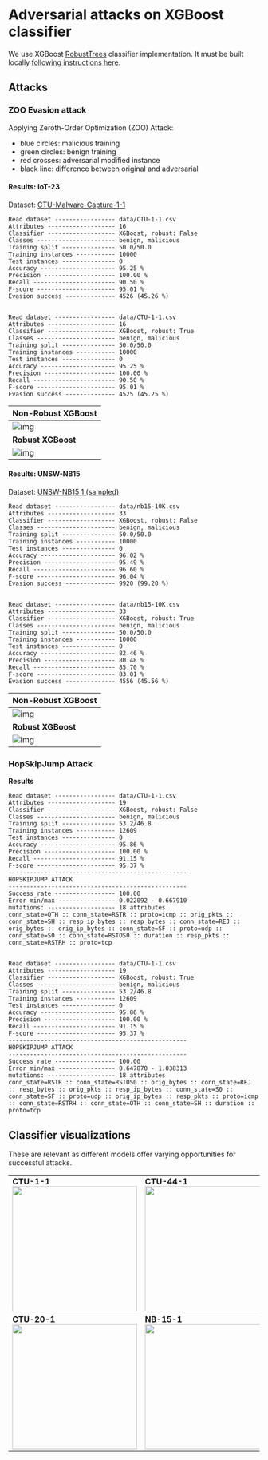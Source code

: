# Adversarial attacks on XGBoost classifier

We use XGBoost [RobustTrees](https://github.com/chenhongge/RobustTrees) classifier implementation.
It must be built locally  [following instructions here](https://github.com/chenhongge/RobustTrees/tree/master/python-package#from-source).

## Attacks

### ZOO Evasion attack

Applying Zeroth-Order Optimization (ZOO) Attack:

- blue circles: malicious training 
- green circles: benign training 
- red crosses: adversarial modified instance
- black line: difference between original and adversarial

#### Results: IoT-23

Dataset: [CTU-Malware-Capture-1-1](../../data/CTU-1-1.csv)

```
Read dataset ----------------- data/CTU-1-1.csv
Attributes ------------------- 16
Classifier ------------------- XGBoost, robust: False
Classes ---------------------- benign, malicious
Training split --------------- 50.0/50.0
Training instances ----------- 10000
Test instances --------------- 0
Accuracy --------------------- 95.25 %
Precision -------------------- 100.00 %
Recall ----------------------- 90.50 %
F-score ---------------------- 95.01 %
Evasion success -------------- 4526 (45.26 %)


Read dataset ----------------- data/CTU-1-1.csv
Attributes ------------------- 16
Classifier ------------------- XGBoost, robust: True
Classes ---------------------- benign, malicious
Training split --------------- 50.0/50.0
Training instances ----------- 10000
Test instances --------------- 0
Accuracy --------------------- 95.25 %
Precision -------------------- 100.00 %
Recall ----------------------- 90.50 %
F-score ---------------------- 95.01 %
Evasion success -------------- 4525 (45.25 %)
```

| **Non-Robust XGBoost**     |
|:---------------------------|
| ![img](ctu_non_robust.png) |
| **Robust XGBoost**         |
| ![img](ctu_robust.png)     |


#### Results: UNSW-NB15

Dataset: [UNSW-NB15 1 (sampled)](../../data/nb15-1-1.csv)

```
Read dataset ----------------- data/nb15-10K.csv
Attributes ------------------- 33
Classifier ------------------- XGBoost, robust: False
Classes ---------------------- benign, malicious
Training split --------------- 50.0/50.0
Training instances ----------- 10000
Test instances --------------- 0
Accuracy --------------------- 96.02 %
Precision -------------------- 95.49 %
Recall ----------------------- 96.60 %
F-score ---------------------- 96.04 %
Evasion success -------------- 9920 (99.20 %)


Read dataset ----------------- data/nb15-10K.csv
Attributes ------------------- 33
Classifier ------------------- XGBoost, robust: True
Classes ---------------------- benign, malicious
Training split --------------- 50.0/50.0
Training instances ----------- 10000
Test instances --------------- 0
Accuracy --------------------- 82.46 %
Precision -------------------- 80.48 %
Recall ----------------------- 85.70 %
F-score ---------------------- 83.01 %
Evasion success -------------- 4556 (45.56 %)
```

| **Non-Robust XGBoost**    |
|:--------------------------|
| ![img](nb_non_robust.png) |
| **Robust XGBoost**        |
| ![img](nb_robust.png)     |


### HopSkipJump Attack


**Results**

```
Read dataset ----------------- data/CTU-1-1.csv
Attributes ------------------- 19
Classifier ------------------- XGBoost, robust: False
Classes ---------------------- benign, malicious
Training split --------------- 53.2/46.8
Training instances ----------- 12609
Test instances --------------- 0
Accuracy --------------------- 95.86 %
Precision -------------------- 100.00 %
Recall ----------------------- 91.15 %
F-score ---------------------- 95.37 %
--------------------------------------------------
HOPSKIPJUMP ATTACK
--------------------------------------------------
Success rate ----------------- 100.00
Error min/max ---------------- 0.022092 - 0.667910
mutations: ------------------- 18 attributes
conn_state=OTH :: conn_state=RSTR :: proto=icmp :: orig_pkts :: conn_state=SH :: resp_ip_bytes :: resp_bytes :: conn_state=REJ :: orig_bytes :: orig_ip_bytes :: conn_state=SF :: proto=udp :: conn_state=S0 :: conn_state=RSTOS0 :: duration :: resp_pkts :: conn_state=RSTRH :: proto=tcp


Read dataset ----------------- data/CTU-1-1.csv
Attributes ------------------- 19
Classifier ------------------- XGBoost, robust: True
Classes ---------------------- benign, malicious
Training split --------------- 53.2/46.8
Training instances ----------- 12609
Test instances --------------- 0
Accuracy --------------------- 95.86 %
Precision -------------------- 100.00 %
Recall ----------------------- 91.15 %
F-score ---------------------- 95.37 %
--------------------------------------------------
HOPSKIPJUMP ATTACK
--------------------------------------------------
Success rate ----------------- 100.00
Error min/max ---------------- 0.647870 - 1.038313
mutations: ------------------- 18 attributes
conn_state=RSTR :: conn_state=RSTOS0 :: orig_bytes :: conn_state=REJ :: resp_bytes :: orig_pkts :: resp_ip_bytes :: conn_state=S0 :: conn_state=SF :: proto=udp :: orig_ip_bytes :: resp_pkts :: proto=icmp :: conn_state=RSTRH :: conn_state=OTH :: conn_state=SH :: duration :: proto=tcp
```

## Classifier visualizations

These are relevant as different models offer varying opportunities for successful attacks.

<table>
 <tr>
   <td>
        <strong>CTU-1-1</strong><br/>
        <a href='CTU-1-1.png' target="blank">
        <img src="CTU-1-1.png" width="250"  alt=""/>
        </a>
   </td>
   <td>
        <strong>CTU-44-1</strong><br/>
        <a href='CTU-44-1.png' target="blank">
        <img src="CTU-44-1.png" width="250"  alt=""/>
        </a>
   </td>
 </tr>
 <tr>  
   <td>
        <strong>CTU-20-1</strong><br/>
        <a href='CTU-20-1.png' target="blank">
        <img src="CTU-20-1.png" width="250"  alt=""/>
        </a>
   </td>
   <td>
        <strong>NB-15-1</strong><br/>
        <a href='nb15_1_1.png' target="blank">
        <img src="nb15_1_1.png" width="250"  alt=""/>
        </a>
   </td>
 </tr>
</table>
 
